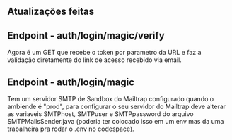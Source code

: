 ## Atualizações feitas

## Endpoint - auth/login/magic/verify
Agora é um GET que recebe o token por parametro da URL e faz a validação diretamente do link de acesso recebido via email.

## Endpoint - auth/login/magic
Tem um servidor SMTP de Sandbox do Mailtrap configurado quando o ambiende é "prod", para configurar o seu servidor do Mailtrap deve alterar as variaveis SMTPhost, SMTPuser e SMTPpassword do arquivo SMTPMailsSender.java (poderia ter colocado isso em um env mas da uma trabalheira pra rodar o .env no codespace).
